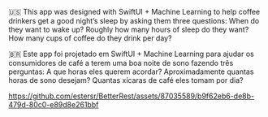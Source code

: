 🇺🇸 This app was designed with SwiftUI + Machine Learning to help coffee drinkers get a good night’s sleep by asking them three questions: When do they want to wake up? Roughly how many hours of sleep do they want? How many cups of coffee do they drink per day?

🇧🇷 Este app foi projetado em SwiftUI + Machine Learning para ajudar os consumidores de café a terem uma boa noite de sono fazendo três perguntas: A que horas eles querem acordar? Aproximadamente quantas horas de sono desejam? Quantas xícaras de café eles tomam por dia?

https://github.com/estersr/BetterRest/assets/87035589/b9f62eb6-de8b-479d-80c0-e89d8e261bbf

